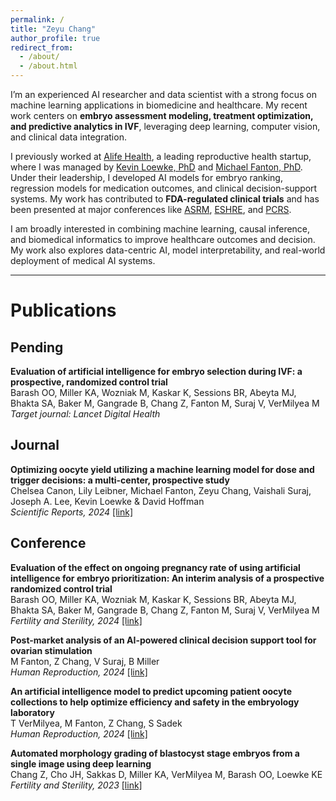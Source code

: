 ```yaml
---
permalink: /
title: "Zeyu Chang"
author_profile: true
redirect_from: 
  - /about/
  - /about.html
---
```


I’m an experienced AI researcher and data scientist with a strong focus on machine learning applications in biomedicine and healthcare. My recent work centers on **embryo assessment modeling, treatment optimization, and predictive analytics in IVF**, leveraging deep learning, computer vision, and clinical data integration.

I previously worked at [Alife Health](https://www.alifehealth.com/), a leading reproductive health startup, where I was managed by [Kevin Loewke, PhD](https://scholar.google.com/citations?user=D4HRo4kAAAAJ&hl=en&oi=ao) and [Michael Fanton, PhD](https://scholar.google.com/citations?user=xr5LO2MAAAAJ&hl=en). Under their leadership, I developed AI models for embryo ranking, regression models for medication outcomes, and clinical decision-support systems. My work has contributed to **FDA-regulated clinical trials** and has been presented at major conferences like [ASRM](https://www.asrm.org/), [ESHRE](https://www.eshre.eu/), and [PCRS](https://www.pcrsonline.org/).

I am broadly interested in combining machine learning, causal inference, and biomedical informatics to improve healthcare outcomes and decision. My work also explores data-centric AI, model interpretability, and real-world deployment of medical AI systems.

---

Publications
======
## Pending
**Evaluation of artificial intelligence for embryo selection during IVF: a prospective, randomized control trial** \
Barash OO, Miller KA, Wozniak M, Kaskar K, Sessions BR, Abeyta MJ, Bhakta SA, Baker M, Gangrade B, Chang Z, Fanton M, Suraj V, VerMilyea M \
*Target journal: Lancet Digital Health*

## Journal
**Optimizing oocyte yield utilizing a machine learning model for dose and trigger decisions: a multi-center, prospective study**  
Chelsea Canon, Lily Leibner, Michael Fanton, Zeyu Chang, Vaishali Suraj, Joseph A. Lee, Kevin Loewke & David Hoffman  
*Scientific Reports, 2024* [[link]](https://doi.org/10.1038/s41598-024-69165-1)

## Conference
**Evaluation of the effect on ongoing pregnancy rate of using artificial intelligence for embryo prioritization: An interim analysis of a prospective randomized control trial**  
Barash OO, Miller KA, Wozniak M, Kaskar K, Sessions BR, Abeyta MJ, Bhakta SA, Baker M, Gangrade B, Chang Z, Fanton M, Suraj V, VerMilyea M \
*Fertility and Sterility, 2024* [[link]](https://www.fertstert.org/article/S0015-0282(24)01700-X/pdf)

**Post-market analysis of an AI-powered clinical decision support tool for ovarian stimulation**  
M Fanton, Z Chang, V Suraj, B Miller \
*Human Reproduction, 2024* [[link]](https://doi.org/10.1093/humrep/deae108.955)

**An artificial intelligence model to predict upcoming patient oocyte collections to help optimize efficiency and safety in the embryology laboratory**  
T VerMilyea, M Fanton, Z Chang, S Sadek \
*Human Reproduction, 2024* [[link]](https://doi.org/10.1093/humrep/deae108.1076)

**Automated morphology grading of blastocyst stage embryos from a single image using deep learning**  
Chang Z, Cho JH, Sakkas D, Miller KA, VerMilyea M, Barash OO, Loewke KE\
*Fertility and Sterility, 2023* [[link]](https://www.fertstert.org/article/S0015-0282(23)01121-4/fulltext)